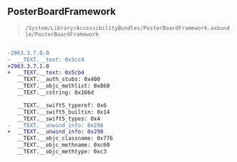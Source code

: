 ## PosterBoardFramework

> `/System/Library/AccessibilityBundles/PosterBoardFramework.axbundle/PosterBoardFramework`

```diff

-2963.3.7.0.0
-  __TEXT.__text: 0x5cc4
+2963.3.7.1.0
+  __TEXT.__text: 0x5cb4
   __TEXT.__auth_stubs: 0x400
   __TEXT.__objc_methlist: 0x860
   __TEXT.__cstring: 0x166d

   __TEXT.__swift5_typeref: 0x6
   __TEXT.__swift5_builtin: 0x14
   __TEXT.__swift5_types: 0x4
-  __TEXT.__unwind_info: 0x298
+  __TEXT.__unwind_info: 0x290
   __TEXT.__objc_classname: 0x776
   __TEXT.__objc_methname: 0xc60
   __TEXT.__objc_methtype: 0xc3

```
